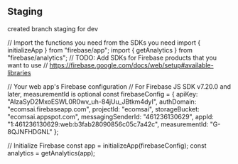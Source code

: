 ## Staging 
created branch staging for dev

// Import the functions you need from the SDKs you need
import { initializeApp } from "firebase/app";
import { getAnalytics } from "firebase/analytics";
// TODO: Add SDKs for Firebase products that you want to use
// https://firebase.google.com/docs/web/setup#available-libraries

// Your web app's Firebase configuration
// For Firebase JS SDK v7.20.0 and later, measurementId is optional
const firebaseConfig = {
  apiKey: "AIzaSyD2MxoESWL0R0wv_uh-84jUu_JBtkm4dyI",
  authDomain: "ecomsai.firebaseapp.com",
  projectId: "ecomsai",
  storageBucket: "ecomsai.appspot.com",
  messagingSenderId: "461236130629",
  appId: "1:461236130629:web:b3fab28090856c05c7a42c",
  measurementId: "G-8QJNFHDGNL"
};

// Initialize Firebase
const app = initializeApp(firebaseConfig);
const analytics = getAnalytics(app);